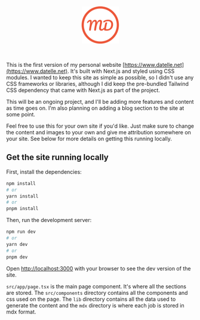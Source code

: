 <br />

<p align="center">
  <img alt="logo" width="100" height="100" src="public%2Flogo.svg">
</p>

<br />

This is the first version of my personal website [https://www.datelle.net](https://www.datelle.net).
It's built with Next.js and styled using CSS modules. I wanted to keep this site as simple as possible, so I didn't use
any CSS frameworks or libraries, although I did keep the pre-bundled Tailwind CSS dependency that came with Next.js as part of the project.

This will be an ongoing project, and I'll be adding more features and content as time goes on. I'm also planning on
adding a blog section to the site at some point.

Feel free to use this for your own site if you'd like. Just make sure to change the content and images to your own and
give me attribution somewhere on your site. See below for more details on getting this running locally.

## Get the site running locally

First, install the dependencies:

```bash
npm install
# or
yarn install
# or
pnpm install
```

Then, run the development server:

```bash
npm run dev
# or
yarn dev
# or
pnpm dev
```

Open [http://localhost:3000](http://localhost:3000) with your browser to see the dev version of the site.

`src/app/page.tsx` is the main page component. It's where all the sections are stored. The `src/components` directory contains
all the components and css used on the page. The `lib` directory contains all the data used to generate the content and the `mdx` directory
is where each job is stored in mdx format.
